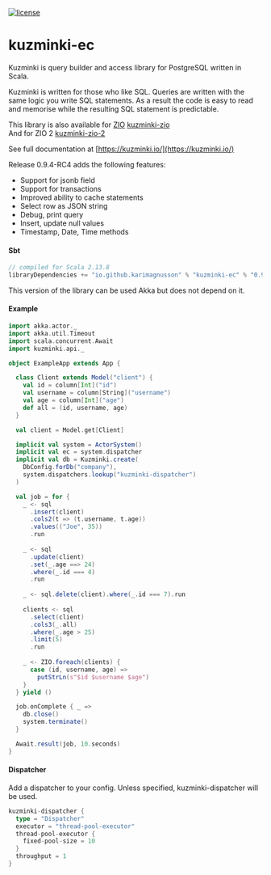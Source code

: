 [![license](https://img.shields.io/github/license/rdbc-io/rdbc.svg?style=flat-square)](https://github.com/rdbc-io/rdbc/blob/master/LICENSE)
# kuzminki-ec

Kuzminki is query builder and access library for PostgreSQL written in Scala.

Kuzminki is written for those who like SQL. Queries are written with the same logic you write SQL statements. As a result the code is easy to read and memorise while the resulting SQL statement is predictable.

This library is also available for [ZIO](https://zio.dev/) [kuzminki-zio](https://github.com/karimagnusson/kuzminki-zio)  
And for ZIO 2 [kuzminki-zio-2](https://github.com/karimagnusson/kuzminki-zio-2)

See full documentation at [https://kuzminki.io/](https://kuzminki.io/)

Release 0.9.4-RC4 adds the following features:
- Support for jsonb field
- Support for transactions
- Improved ability to cache statements
- Select row as JSON string
- Debug, print query
- Insert, update null values
- Timestamp, Date, Time methods

#### Sbt
```sbt
// compiled for Scala 2.13.8
libraryDependencies += "io.github.karimagnusson" % "kuzminki-ec" % "0.9.4-RC4"
```

This version of the library can be used Akka but does not depend on it.

#### Example
```scala
import akka.actor._
import akka.util.Timeout
import scala.concurrent.Await
import kuzminki.api._

object ExampleApp extends App {

  class Client extends Model("client") {
    val id = column[Int]("id")
    val username = column[String]("username")
    val age = column[Int]("age")
    def all = (id, username, age)
  }

  val client = Model.get[Client]

  implicit val system = ActorSystem()
  implicit val ec = system.dispatcher
  implicit val db = Kuzminki.create(
    DbConfig.forDb("company"),
    system.dispatchers.lookup("kuzminki-dispatcher")
  )

  val job = for {
    _ <- sql
      .insert(client)
      .cols2(t => (t.username, t.age))
      .values(("Joe", 35))
      .run
    
    _ <- sql
      .update(client)
      .set(_.age ==> 24)
      .where(_.id === 4)
      .run
    
    _ <- sql.delete(client).where(_.id === 7).run
    
    clients <- sql
      .select(client)
      .cols3(_.all)
      .where(_.age > 25)
      .limit(5)
      .run
    
    _ <- ZIO.foreach(clients) {
      case (id, username, age) =>
        putStrLn(s"$id $username $age")
    }
  } yield ()

  job.onComplete { _ =>
    db.close()
    system.terminate()
  }

  Await.result(job, 10.seconds)
}
```

#### Dispatcher
Add a dispatcher to your config. Unless specified, kuzminki-dispatcher will be used.
```sbt
kuzminki-dispatcher {
  type = "Dispatcher"
  executor = "thread-pool-executor"
  thread-pool-executor {
    fixed-pool-size = 10
  }
  throughput = 1
}
```




